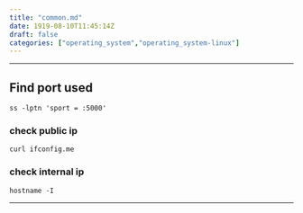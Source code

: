 ```yaml
---
title: "common.md"
date: 1919-08-10T11:45:14Z
draft: false
categories: ["operating_system","operating_system-linux"]
---
```




---

## Find port used

`ss -lptn 'sport = :5000'`

### check public ip

`curl ifconfig.me`

### check internal ip
`hostname -I`


---

